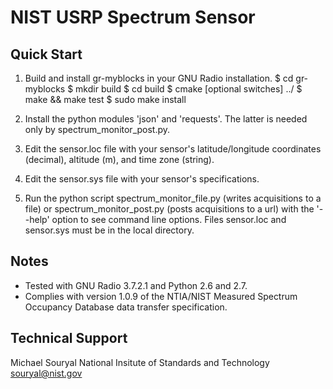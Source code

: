 NIST USRP Spectrum Sensor
=========================

Quick Start
-----------

1. Build and install gr-myblocks in your GNU Radio installation.
	$ cd gr-myblocks
	$ mkdir build
	$ cd build
	$ cmake [optional switches] ../
	$ make && make test
	$ sudo make install

2. Install the python modules 'json' and 'requests'.  The latter is needed
   only by spectrum_monitor_post.py.

3. Edit the sensor.loc file with your sensor's latitude/longitude
   coordinates (decimal), altitude (m), and time zone (string).

4. Edit the sensor.sys file with your sensor's specifications.

5. Run the python script spectrum_monitor_file.py (writes acquisitions to a
   file) or spectrum_monitor_post.py (posts acquisitions to a url) with the
   '--help' option to see command line options.  Files sensor.loc and
   sensor.sys must be in the local directory.

Notes
-----
* Tested with GNU Radio 3.7.2.1 and Python 2.6 and 2.7.
* Complies with version 1.0.9 of the NTIA/NIST Measured Spectrum Occupancy
  Database data transfer specification.

Technical Support
-----------------
Michael Souryal
National Insitute of Standards and Technology
souryal@nist.gov

